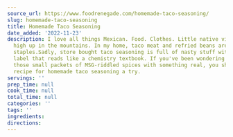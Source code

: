 ```yaml
---
source_url: https://www.foodrenegade.com/homemade-taco-seasoning/
slug: homemade-taco-seasoning
title: Homemade Taco Seasoning
date_added: '2022-11-23'
description: I love all things Mexican. Food. Clothes. Little native villages perched
  high up in the mountains. In my home, taco meat and refried beans are veritable
  staples.Sadly, store bought taco seasoning is full of nasty stuff with an ingredients
  label that reads like a chemistry textbook. If you've been wondering how to replace
  those small packets of MSG-riddled spices with something real, you should give this
  recipe for homemade taco seasoning a try.
servings: ''
prep_time: null
cook_time: null
total_time: null
categories: ''
tags: ''
ingredients:
directions:
---
```

